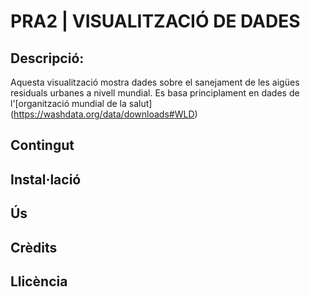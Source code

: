 # PRA2 | VISUALITZACIÓ DE DADES

## Descripció:

Aquesta visualització mostra dades sobre el sanejament de les aigües residuals urbanes a nivell mundial. Es basa principlament en dades de l'[organització mundial de la salut] (https://washdata.org/data/downloads#WLD)

## Contingut

## Instal·lació

## Ús

## Crèdits

## Llicència
